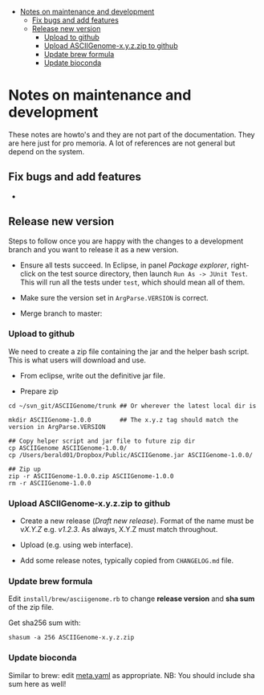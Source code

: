 <!-- MarkdownTOC -->

- [Notes on maintenance and development](#notes-on-maintenance-and-development)
    - [Fix bugs and add features](#fix-bugs-and-add-features)
    - [Release new version](#release-new-version)
        - [Upload to github](#upload-to-github)
        - [Upload ASCIIGenome-x.y.z.zip to github](#upload-asciigenome-xyzzip-to-github)
        - [Update brew formula](#update-brew-formula)
        - [Update bioconda](#update-bioconda)

<!-- /MarkdownTOC -->


Notes on maintenance and development
====================================

These notes are howto's and they are not part of the documentation. They are
here just for pro memoria. A lot of references are not general but depend on the
system.

Fix bugs and add features
-------------------------

* 

Release new version
-------------------

Steps to follow once you are happy with the changes to a development branch and
you want to release it as a new version.

* Ensure all tests succeed. In Eclipse, in panel *Package explorer*, right-click on the test
  source directory, then launch `Run As -> JUnit Test`. This will run all the tests
  under `test`, which should mean all of them.

* Make sure the version set in `ArgParse.VERSION` is correct.

* Merge branch to master: 

### Upload to github

We need to create a zip file containing the jar and the helper bash script. This 
is what users will download and use.

* From eclipse, write out the definitive jar file. 

* Prepare zip

```
cd ~/svn_git/ASCIIGenome/trunk ## Or wherever the latest local dir is

mkdir ASCIIGenome-1.0.0        ## The x.y.z tag should match the version in ArgParse.VERSION

## Copy helper script and jar file to future zip dir
cp ASCIIGenome ASCIIGenome-1.0.0/
cp /Users/berald01/Dropbox/Public/ASCIIGenome.jar ASCIIGenome-1.0.0/

## Zip up
zip -r ASCIIGenome-1.0.0.zip ASCIIGenome-1.0.0
rm -r ASCIIGenome-1.0.0
```

### Upload ASCIIGenome-x.y.z.zip to github 

* Create a new release (*Draft new release*). Format of the name must be v*X.Y.Z*
  e.g. *v1.2.3*. As always, X.Y.Z must match throughout.

* Upload (e.g. using web interface).

* Add some release notes, typically copied from `CHANGELOG.md` file.

### Update brew formula 

Edit `install/brew/asciigenome.rb` to change **release version** and **sha sum** of the zip file.

Get sha256 sum with:

```
shasum -a 256 ASCIIGenome-x.y.z.zip
```

### Update bioconda

Similar to brew: edit [meta.yaml](https://github.com/bioconda/bioconda-recipes/blob/master/recipes/asciigenome/meta.yaml) 
as appropriate. NB: You should include sha sum here as well!


